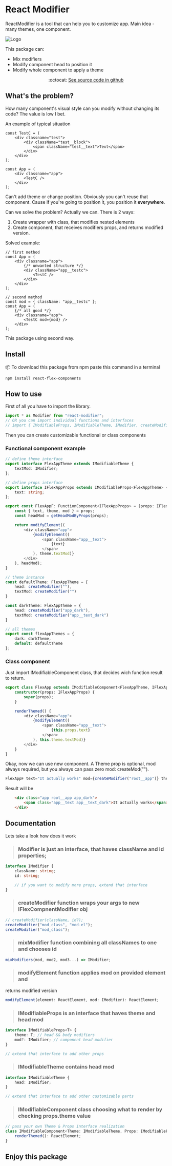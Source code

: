 # React Modifier
ReactModifier is a tool that can help you to customize app. Main idea - many themes, one component.

![Logo](./logo.png)

This package can:
- Mix modifiers
- Modify component head to position it
- Modify whole component to apply a theme

<center>
    :octocat: <a href="https://github.com/Kostayne/react-modifier">See source code in github</a>
</center>

## What's the problem?
How many component's visual style can you modify without changing its code? The value is low I bet.

An example of typical situation

``` tsx
const TestC = (
    <div classname="test">
        <div className="test__block">
            <span className="test__text">Text</span>
        </div>
    </div>
);

const App = (
    <div classname="app">
        <TestC />
    </div>
);
```

Can't add theme or change position. Obviously you can't reuse that component. Cause if you're going to position it, you position it **everywhere**.

Can we solve the problem? Actually we can. There is 2 ways:
1. Create wrapper with class, that modifies nested elements
2. Create component, that receives modifiers props, and returns modified version.

Solved example:
``` tsx
// first method
const App = (
    <div classname="app">
        {/* unwanted structure */} 
        <div className="app__testc">
            <TestC />
        </div>
    </div>
);

// second method
const mod = { className: "app__testc" };
const App = (
    {/* all good */} 
    <div classname="app">
        <TestC mod={mod} />
    </div>
);
```

This package using second way.

## Install
:package: To download this package from npm paste this command in a terminal
```
npm install react-flex-components
```

## How to use
First of all you have to import the library.

``` typescript
import * as Modifier from "react-modifier";
// OR you can import individual functions and interfaces
// import { IModifiableProps, IModifiableTheme, IModifier, createModifier, mixModifiers, modifyElement} from "react-modifier";
```

Then you can create customizable functional or class components

### Functional component example
``` typescript
// define theme interface
export interface FlexAppTheme extends IModifiableTheme {
    textMod: IModifier;
};

// define props interface
export interface IFlexAppProps extends IModifiableProps<FlexAppTheme> {
    text: string;
};

export const FlexAppF: FunctionComponent<IFlexAppProps> = (props: IFlexAppProps) => {
    const { text, theme, mod } = props;
    const headMod = getHeadModByProps(props);

    return modifyElement((
        <div className="app">
            {modifyElement((
                <span className="app__text">
                    {text}
                </span>
            ), theme.textMod)}
        </div>
    ), headMod);
}

// theme instance
const defaultTheme: FlexAppTheme = {
    head: createModifier(""),
    textMod: createModifier("")
}

const darkTheme: FlexAppTheme = {
    head: createModifier("app_dark"),
    textMod: createModifier("app__text_dark")
}

// all themes
export const flexAppThemes = {
    dark: darkTheme,
    default: defaultTheme
};
```

### Class component

Just import IModifiableComponent class, that decides wich function result to return.

``` typescript
export class FlexApp extends IModifiableComponent<FlexAppTheme, IFlexAppProps> {
    constructor(props: IFlexAppProps) {
        super(props);
    }

    renderThemed() {
        <div className="app">
            {modifyElement((
                <span className="app__text">
                    {this.props.text}
                </span>
            ), this.theme.textMod)}
        </div>
    }
}
```

Okay, now we can use new component.
A Theme prop is optional, mod always required, but you always can pass zero mod: createMod("").

``` typescript
FlexAppF text="It actually works" mod={createModifier("root__app")} theme={flexAppThemes.dark}></FlexAppF>
```

Result will be
``` html
    <div class="app root__app app_dark">
        <span class="app__text app__text_dark">It actually works</span>
    </div>
```

## Documentation
Lets take a look how does it work

>### Modifier is just an interface, that haves className and id properties;

``` typescript
interface IModifier {
    className: string;
    id: string;

    // if you want to modify more props, extend that interface
}
```

> ### createModifier function wraps your args to new IFlexCompnentModifier obj

``` typescript
// createModifier(className, id?);
createModifier("mod_class", "mod-el");
createModifier("mod_class");
```

> ### mixModifier function combining all classNames to one and chooses id

``` typescript 
mixModifiers(mod, mod2, mod3...) => IModifier;
```

> ### modifyElement function applies mod on provided element and
returns modified version

``` typescript
modifyElement(element: ReactElement, mod: IModifier): ReactElement;
```

> ### IModifiableProps is an interface that haves theme and head mod

``` typescript 
interface IModifiableProps<T> {
    theme: T; // head && body modifiers
    mod?: IModifier; // component head modifier
}

// extend that interface to add other props
```

> ### IModifiableTheme contains head mod

``` typescript
interface IModifiableTheme {
    head: IModifier;
}

// extend that interface to add other customizable parts
```

> ### IModifiableComponent class choosing what to render by checking props.theme value

``` typescript
// pass your own Theme & Props interface realization
class IModifiableComponent<Theme: IModifiableTheme, Props: IModifiableProps> extends React.Component {
    renderThemed(): ReactElement;
}
```

## Enjoy this package
